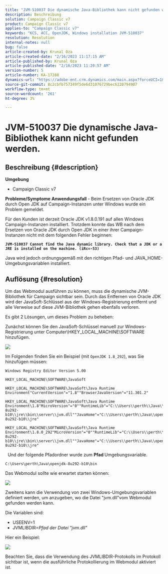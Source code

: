 ```yaml
---
title: "JVM-510037 Die dynamische Java-Bibliothek kann nicht gefunden werden."
description: Beschreibung
solution: Campaign Classic v7
product: Campaign Classic v7
applies-to: "Campaign Classic v7"
keywords: "KCS, ACC, OpenJDK, Windows installation JVM-510037"
resolution: Resolution
internal-notes: null
bug: false
article-created-by: Krunal Oza
article-created-date: "2/16/2023 11:17:15 AM"
article-published-by: Krunal Oza
article-published-date: "2/16/2023 11:20:57 AM"
version-number: 5
article-number: KA-17288
dynamics-url: "https://adobe-ent.crm.dynamics.com/main.aspx?forceUCI=1&pagetype=entityrecord&etn=knowledgearticle&id=25e60777-ebad-ed11-aad1-6045bd006793"
source-git-commit: 8c2cbfb757349f5de6d31076729bec6220794907
workflow-type: tm+mt
source-wordcount: '261'
ht-degree: 3%

---
```


# JVM-510037 Die dynamische Java-Bibliothek kann nicht gefunden werden.

## Beschreibung {#description}

<b>Umgebung</b>
- Campaign Classic v7



<b>Probleme/Symptome</b>
<b>Anwendungsfall</b> - Beim Ersetzen von Oracle JDK durch Open JDK auf Campaign-Instanzen unter Windows wurde ein Problem gemeldet.

Für den Kunden ist derzeit Oracle JDK v1.8.0.191 auf allen Windows Campaign-Instanzen installiert. Trotzdem konnte das WB nach dem Ersetzen von Oracle JDK durch Open JDK in einer ihrer Campaign-Instanzen nicht mit dem folgenden Fehler beginnen:

<b>`JVM-510037 Cannot find the Java dynamic library. Check that a JDK or a JRE is installed on the machine. (iRc=-53)`</b>

Java wird jedoch ordnungsgemäß mit den richtigen Pfad- und JAVA_HOME-Umgebungsvariablen installiert.


## Auflösung {#resolution}


Um das Webmodul ausführen zu können, muss die dynamische JVM-Bibliothek für Campaign sichtbar sein. Durch das Entfernen von Oracle JDK wird der JavaSoft-Schlüssel aus der Windows-Registrierung entfernt und alle Verweise auf diese JVM-Bibliothek gehen ebenfalls verloren.

Es gibt 2 Lösungen, um dieses Problem zu beheben:

Zunächst können Sie den JavaSoft-Schlüssel manuell zur Windows-Registrierung unter Computer\HKEY_LOCAL_MACHINE\SOFTWARE hinzufügen.

![](assets/de72732e-d310-ec11-b6e6-000d3a597e01.png)

Im Folgenden finden Sie ein Beispiel (mit `OpenJDK 1.8_292`), was Sie hinzufügen müssen:

`Windows Registry Editor Version 5.00`

`HKEY_LOCAL_MACHINE\SOFTWARE\JavaSoft`




```
HKEY_LOCAL_MACHINE\SOFTWARE\JavaSoft\Java Runtime Environment"CurrentVersion"="1.8""BrowserJavaVersion"="11.301.2"
```





```
HKEY_LOCAL_MACHINE\SOFTWARE\JavaSoft\Java Runtime Environment\1.8"MicroVersion"="0""RuntimeLib"="C:\\Users\\perth\\Java\\openjdk-8u292-b10\\jre\\bin\\server\\jvm.dll""JavaHome"="C:\\Users\\perth\\Java\\openjdk-8u292-b10\\jre"
```





```
HKEY_LOCAL_MACHINE\SOFTWARE\JavaSoft\Java Runtime Environment\1.8.0_292"MicroVersion"="0""RuntimeLib"="C:\\Users\\perth\\Java\\openjdk-8u292-b10\\jre\\bin\\server\\jvm.dll""JavaHome"="C:\\Users\\perth\\Java\\openjdk-8u292-b10\\jre"
```


 
Und der folgende Pfadordner wurde zum <b>Pfad </b>Umgebungsvariable.

`C:\Users\perth\Java\openjdk-8u292-b10\bin`

Das Webmodul sollte wie erwartet starten können:

![](assets/f9d275cf-d910-ec11-b6e6-000d3a597e01.png)

Zweitens kann die Verwendung von zwei Windows-Umgebungsvariablen definiert werden, um anzugeben, wo die Datei &quot;jvm.dll&quot;vom Webmodul gefunden werden kann.

Die Variablen sind:

- USEENV=1
- JVMLIBDIR=*Pfad der Datei &quot;jvm.dll&quot;*


Hier ein Beispiel:

![](assets/108e8694-d814-ec11-b6e6-002248047155.png)

Beachten Sie, dass die Verwendung des JVMLIBDIR-Protokolls im Protokoll sichtbar ist, wenn die ausführliche Protokollierung im Webmodul aktiviert ist.
